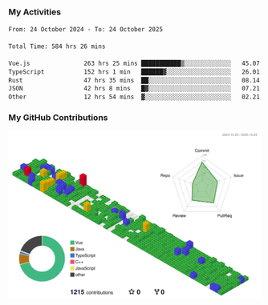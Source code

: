 ### My Activities

<!--START_SECTION:waka-->

```txt
From: 24 October 2024 - To: 24 October 2025

Total Time: 584 hrs 26 mins

Vue.js               263 hrs 25 mins ███████████▒░░░░░░░░░░░░░   45.07 %
TypeScript           152 hrs 1 min   ██████▓░░░░░░░░░░░░░░░░░░   26.01 %
Rust                 47 hrs 35 mins  ██░░░░░░░░░░░░░░░░░░░░░░░   08.14 %
JSON                 42 hrs 8 mins   █▓░░░░░░░░░░░░░░░░░░░░░░░   07.21 %
Other                12 hrs 54 mins  ▓░░░░░░░░░░░░░░░░░░░░░░░░   02.21 %
```

<!--END_SECTION:waka-->

### My GitHub Contributions

![](./profile-3d-contrib/profile-gitblock.svg)
